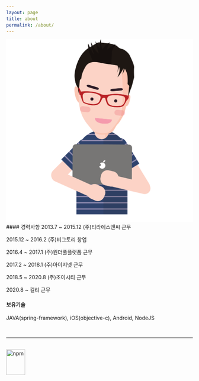 ```yaml
---
layout: page
title: about
permalink: /about/
---
```


<img class="col one right" src="/img/prof_pic.png">

<br/>
#### 경력사항
2013.7 ~ 2015.12 (주)티라에스앤씨 근무

2015.12 ~ 2016.2 (주)비그토리 창업

2016.4 ~ 2017.1 (주)원더풀플랫폼 근무

2017.2 ~ 2018.1 (주)아이지넷 근무

2018.5 ~ 2020.8 (주)조이시티 근무

2020.8 ~ 컬리 근무

#### 보유기술
JAVA(spring-framework), iOS(objective-c), Android, NodeJS


<br/>
<hr/>
<br/>
<span class="contacticon center">
	<a href="mailto:jun@joycity.com"><i class="fa fa-envelope-square"></i></a>
	<a href="https://github.com/clauzewitz" target="_blank"><i class="fa fa-github-square"></i></a>
	<a href="https://www.npmjs.com/~clauzewitz" target="_blank">
		<img src="https://camo.githubusercontent.com/4348417189e1f7f64d07e1373b16e9a61bc8de4b0ff78238417528850701649b/68747470733a2f2f6564656e742e6769746875622e696f2f537570657254696e7949636f6e732f696d616765732f7376672f6e706d2e737667" title="npm" data-canonical-src="https://edent.github.io/SuperTinyIcons/images/svg/npm.svg" style="max-width:100%;" width="51.44" height="69">
	</a>
</span>

<div class="col three caption">
</div>

